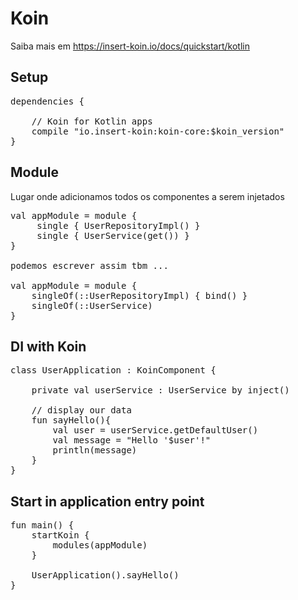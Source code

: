 # Koin
Saiba mais em https://insert-koin.io/docs/quickstart/kotlin

## Setup
<pre>
dependencies {
    
    // Koin for Kotlin apps
    compile "io.insert-koin:koin-core:$koin_version"
}
</pre>

## Module
Lugar onde adicionamos todos os componentes a serem injetados
<pre>
val appModule = module {
     single<UserRepository> { UserRepositoryImpl() }
     single { UserService(get()) }
}

podemos escrever assim tbm ...

val appModule = module {
    singleOf(::UserRepositoryImpl) { bind<UserRepository>() }
    singleOf(::UserService)
}
</pre>

## DI with Koin
<pre>
class UserApplication : KoinComponent {

    private val userService : UserService by inject()

    // display our data
    fun sayHello(){
        val user = userService.getDefaultUser()
        val message = "Hello '$user'!"
        println(message)
    }
}
</pre>

## Start in application entry point
<pre>
fun main() {
    startKoin {
        modules(appModule)
    }

    UserApplication().sayHello()
}
</pre>

